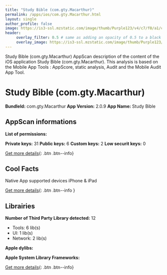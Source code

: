```yaml
---
title: "Study Bible (com.gty.Macarthur)"
permalink: /apps/ios/com.gty.Macarthur.html
layout: single
author_profile: false
image: https://is3-ssl.mzstatic.com/image/thumb/Purple123/v4/c7/f0/a1/c7f0a159-9353-fbcf-f020-90689cdf9422/AppIcon-1x_U007emarketing-0-9-0-0-85-220.png/512x512bb.jpg
header: 
     overlay_filter: 0.5 # same as adding an opacity of 0.5 to a black background
     overlay_image: https://is3-ssl.mzstatic.com/image/thumb/Purple123/v4/c7/f0/a1/c7f0a159-9353-fbcf-f020-90689cdf9422/AppIcon-1x_U007emarketing-0-9-0-0-85-220.png/512x512bb.jpg
---
```

Study Bible (com.gty.Macarthur) AppScan description of the content of the iOS application Study Bible (com.gty.Macarthur). This analysis is based on the Mobile App Tools : AppScore, static analysis, Audit and the Mobile Audit App Tool.

# Study Bible (com.gty.Macarthur)

**BundleId:** com.gty.Macarthur
**App Version:** 2.0.9
**App Name:** Study Bible


## AppScan informations 

**List of permissions:** 
  
  
**Private keys:** 31
**Public keys:** 6
**Custom keys:** 2
**Low securit keys:** 0
  
[Get more details](/pricing.html){: .btn .btn--info}

## Cool Facts

Native App
supported devices iPhone & iPad
  
[Get more details](/pricing.html){: .btn .btn--info }

## Librairies 
**Number of Third Party Library detected:** 12
- Tools: 6 lib(s)
- UI: 1 lib(s)
- Network: 2 lib(s)


**Apple dylibs:**


**Apple System Library Frameworks:**


  
[Get more details](/pricing.html){: .btn .btn--info}

